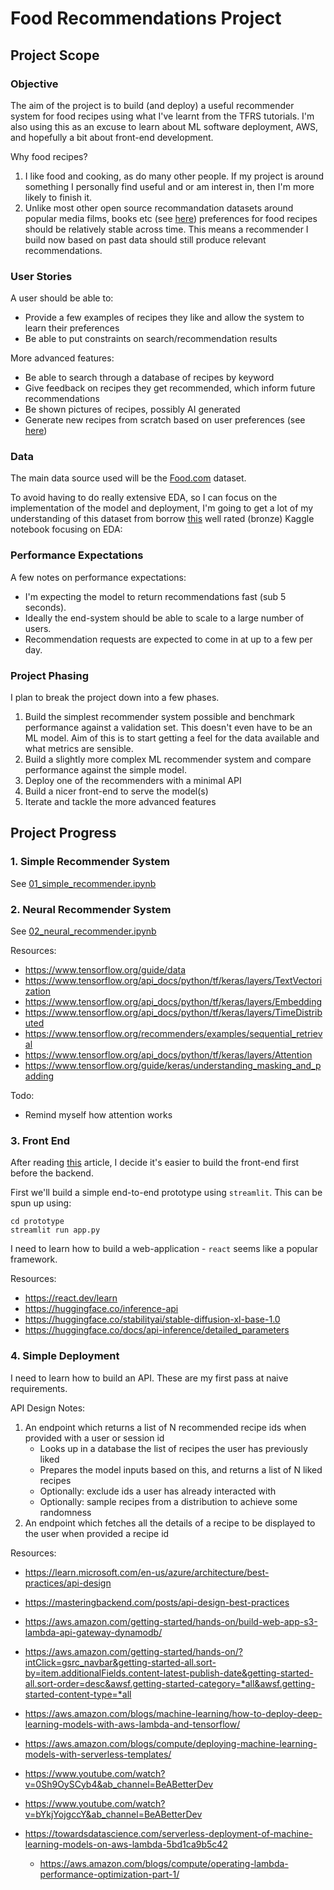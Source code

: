# Food Recommendations Project

## Project Scope

### Objective
The aim of the project is to build (and deploy) a useful recommender system for food recipes using what I've learnt from the TFRS tutorials. I'm also using this as an excuse to learn about ML software deployment, AWS, and hopefully a bit about front-end development.

Why food recipes?
1. I like food and cooking, as do many other people. If my project is around something I personally find useful and or am interest in, then I'm more likely to finish it.
2. Unlike most other open source recommandation datasets around popular media films, books etc (see [here](https://cseweb.ucsd.edu/~jmcauley/datasets.html#bartering_data)) preferences for food recipes should be relatively stable across time. This means a recommender I build now based on past data should still produce relevant recommendations.

### User Stories
A user should be able to:
* Provide a few examples of recipes they like and allow the system to learn their preferences
* Be able to put constraints on search/recommendation results

More advanced features:
* Be able to search through a database of recipes by keyword
* Give feedback on recipes they get recommended, which inform future recommendations
* Be shown pictures of recipes, possibly AI generated
* Generate new recipes from scratch based on user preferences (see [here](https://aclanthology.org/D19-1613.pdf))

### Data
The main data source used will be the [Food.com](https://www.kaggle.com/datasets/shuyangli94/food-com-recipes-and-user-interactions?resource=download) dataset.

To avoid having to do really extensive EDA, so I can focus on the implementation of the model and deployment, I'm going to get a lot of my understanding of this dataset from borrow [this](https://www.kaggle.com/code/etsc9287/food-com-eda-and-text-analysis) well rated (bronze) Kaggle notebook focusing on EDA: 

### Performance Expectations
A few notes on performance expectations:
* I'm expecting the model to return recommendations fast (sub 5 seconds).
* Ideally the end-system should be able to scale to a large number of users.
* Recommendation requests are expected to come in at up to a few per day.

### Project Phasing
I plan to break the project down into a few phases.

1. Build the simplest recommender system possible and benchmark performance against a validation set. This doesn't even have to be an ML model. Aim of this is to start getting a feel for the data available and what metrics are sensible.
2. Build a slightly more complex ML recommender system and compare performance against the simple model.
3. Deploy one of the recommenders with a minimal API
4. Build a nicer front-end to serve the model(s)
5. Iterate and tackle the more advanced features

## Project Progress

### 1. Simple Recommender System

See [01_simple_recommender.ipynb](./01_simple_recommender.ipynb)

### 2. Neural Recommender System

See [02_neural_recommender.ipynb](./02_neural_recommender.ipynb)

Resources:
* https://www.tensorflow.org/guide/data
* https://www.tensorflow.org/api_docs/python/tf/keras/layers/TextVectorization
* https://www.tensorflow.org/api_docs/python/tf/keras/layers/Embedding
* https://www.tensorflow.org/api_docs/python/tf/keras/layers/TimeDistributed
* https://www.tensorflow.org/recommenders/examples/sequential_retrieval
* https://www.tensorflow.org/api_docs/python/tf/keras/layers/Attention
* https://www.tensorflow.org/guide/keras/understanding_masking_and_padding

Todo:
* Remind myself how attention works


### 3. Front End

After reading [this](https://www.bighuman.com/blog/backend-frontend-web-development-where-do-you-start) article, I decide it's easier to build the front-end first before the backend.

First we'll build a simple end-to-end prototype using `streamlit`. This can be spun up using:

```
cd prototype
streamlit run app.py
```

I need to learn how to build a web-application - `react` seems like a popular framework.

Resources:
* https://react.dev/learn
* https://huggingface.co/inference-api
* https://huggingface.co/stabilityai/stable-diffusion-xl-base-1.0
* https://huggingface.co/docs/api-inference/detailed_parameters


### 4. Simple Deployment

I need to learn how to build an API. These are my first pass at naive requirements.

API Design Notes:
1. An endpoint which returns a list of N recommended recipe ids when provided with a user or session id
    * Looks up in a database the list of recipes the user has previously liked
    * Prepares the model inputs based on this, and returns a list of N liked recipes
    * Optionally: exclude ids a user has already interacted with
    * Optionally: sample recipes from a distribution to achieve some randomness
2. An endpoint which fetches all the details of a recipe to be displayed to the user when provided a recipe id

Resources:
* https://learn.microsoft.com/en-us/azure/architecture/best-practices/api-design
* https://masteringbackend.com/posts/api-design-best-practices
* https://aws.amazon.com/getting-started/hands-on/build-web-app-s3-lambda-api-gateway-dynamodb/
* https://aws.amazon.com/getting-started/hands-on/?intClick=gsrc_navbar&getting-started-all.sort-by=item.additionalFields.content-latest-publish-date&getting-started-all.sort-order=desc&awsf.getting-started-category=*all&awsf.getting-started-content-type=*all
* https://aws.amazon.com/blogs/machine-learning/how-to-deploy-deep-learning-models-with-aws-lambda-and-tensorflow/
* https://aws.amazon.com/blogs/compute/deploying-machine-learning-models-with-serverless-templates/
* https://www.youtube.com/watch?v=0Sh9OySCyb4&ab_channel=BeABetterDev
* https://www.youtube.com/watch?v=bYkjYojgccY&ab_channel=BeABetterDev

* https://towardsdatascience.com/serverless-deployment-of-machine-learning-models-on-aws-lambda-5bd1ca9b5c42
    * https://aws.amazon.com/blogs/compute/operating-lambda-performance-optimization-part-1/
